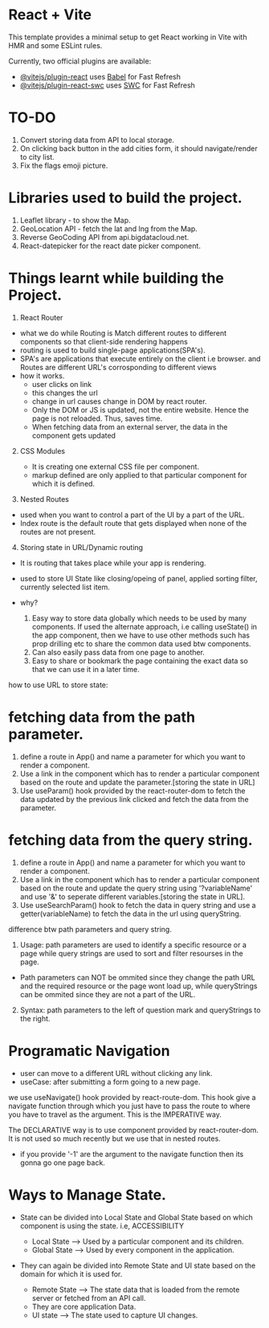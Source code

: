 # React + Vite

This template provides a minimal setup to get React working in Vite with HMR and some ESLint rules.

Currently, two official plugins are available:

- [@vitejs/plugin-react](https://github.com/vitejs/vite-plugin-react/blob/main/packages/plugin-react/README.md) uses [Babel](https://babeljs.io/) for Fast Refresh
- [@vitejs/plugin-react-swc](https://github.com/vitejs/vite-plugin-react-swc) uses [SWC](https://swc.rs/) for Fast Refresh

# TO-DO

1. Convert storing data from API to local storage.
2. On clicking back button in the add cities form, it should navigate/render to city list.
3. Fix the flags emoji picture.

# Libraries used to build the project.

1. Leaflet library - to show the Map.
2. GeoLocation API - fetch the lat and lng from the Map.
3. Reverse GeoCoding API from api.bigdatacloud.net.
4. React-datepicker for the react date picker component.

# Things learnt while building the Project.

1. React Router

- what we do while Routing is Match different routes to different components so that client-side rendering happens
- routing is used to build single-page applications(SPA's).
- SPA's are applications that execute entirely on the client i.e browser.
  and Routes are different URL's corrosponding to different views
- how it works.
  - user clicks on link
  - this changes the url
  - change in url causes change in DOM by react router.
  - Only the DOM or JS is updated, not the entire website. Hence the page is not reloaded. Thus, saves time.
  - When fetching data from an external server, the data in the component gets updated

2. CSS Modules

   - It is creating one external CSS file per component.
   - markup defined are only applied to that particular component for which it is defined.

3. Nested Routes

- used when you want to control a part of the UI by a part of the URL.
- Index route is the default route that gets displayed when none of the routes are not present.

4. Storing state in URL/Dynamic routing

- It is routing that takes place while your app is rendering.

- used to store UI State like closing/opeing of panel, applied sorting filter, currently selected list item.
- why?
  1. Easy way to store data globally which needs to be used by many components. If used the alternate approach, i.e calling useState() in the app component, then we have to use other methods such has prop drilling etc to share the common data used btw components.
  2. Can also easily pass data from one page to another.
  3. Easy to share or bookmark the page containing the exact data so that we can use it in a later time.

how to use URL to store state:

# fetching data from the path parameter.

1. define a route in App() and name a parameter for which you want to render a component.
2. Use a link in the component which has to render a particular component based on the route and update the parameter.[storing the state in URL]
3. Use useParam() hook provided by the react-router-dom to fetch the data updated by the previous link clicked and fetch the data from the parameter.

# fetching data from the query string.

1. define a route in App() and name a parameter for which you want to render a component.
2. Use a link in the component which has to render a particular component based on the route and update the query string using '?variableName' and use '&' to seperate different variables.[storing the state in URL].
3. Use useSearchParam() hook to fetch the data in query string and use a getter(variableName) to fetch the data in the url using queryString.

difference btw path parameters and query string.

1. Usage: path parameters are used to identify a specific resource or a page while query strings are used to sort and filter resourses in the page.

- Path parameters can NOT be ommited since they change the path URL and the required resource or the page wont load up, while queryStrings can be ommited since they are not a part of the URL.

2. Syntax: path parameters to the left of question mark and queryStrings to the right.

# Programatic Navigation

- user can move to a different URL without clicking any link.
- useCase: after submitting a form going to a new page.

we use useNavigate() hook provided by react-route-dom. This hook give a navigate function through which you just have to pass the route to where you have to travel as the argument.
This is the IMPERATIVE way.

The DECLARATIVE way is to use <Navigate /> component provided by react-router-dom.
It is not used so much recently but we use that in nested routes.

- if you provide '-1' are the argument to the navigate function then its gonna go one page back.

# Ways to Manage State.

- State can be divided into Local State and Global State based on which component is using the state. i.e, ACCESSIBILITY

  - Local State --> Used by a particular component and its children.
  - Global State --> Used by every component in the application.

- They can again be divided into Remote State and UI state based on the domain for which it is used for.
  - Remote State --> The state data that is loaded from the remote server or fetched from an API call.
  - They are core application Data.
  - UI state --> The state used to capture UI changes.
